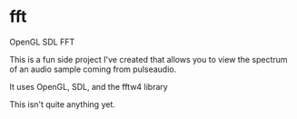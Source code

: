 # fft
OpenGL SDL FFT

This is a fun side project I've created that allows you to view the
spectrum of an audio sample coming from pulseaudio.

It uses OpenGL, SDL, and the fftw4 library

This isn't quite anything yet.
